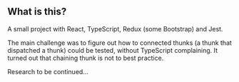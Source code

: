 ## What is this?

A small project with React, TypeScript, Redux (some Bootstrap) and Jest.

The main challenge was to figure out how to connected thunks (a thunk that dispatched a thunk) could be tested, without TypeScript complaining. It turned out that chaining thunk is not to best practice.

Research to be continued...
